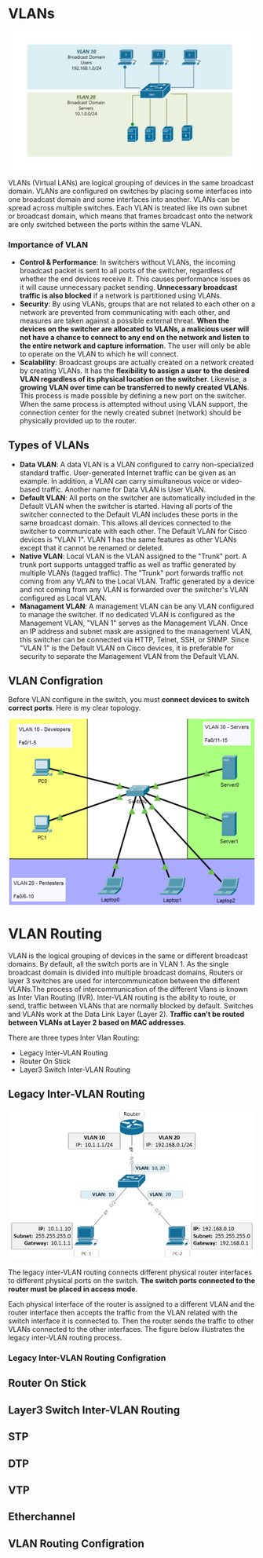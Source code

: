 # VLANs

<p align="center"><img width="600" src="https://github.com/wasny0ps/Network-Notes/blob/main/0x9%20-%20VLANs/src/VLANs.gif"></p>

VLANs (Virtual LANs) are logical grouping of devices in the same broadcast domain. VLANs are configured on switches by placing some interfaces into one broadcast domain and some interfaces into another. VLANs can be spread across multiple switches. Each VLAN is treated like its own subnet or broadcast domain, which means that frames broadcast onto the network are only switched between the ports within the same VLAN.

### Importance of VLAN

- **Control & Performance**: In switchers without VLANs, the incoming broadcast packet is sent to all ports of the switcher, regardless of whether the end devices receive it. This causes performance issues as it will cause unnecessary packet sending. **Unnecessary broadcast traffic is also blocked** if a network is partitioned using VLANs.
- **Security**: By using VLANs, groups that are not related to each other on a network are prevented from communicating with each other, and measures are taken against a possible external threat. **When the devices on the switcher are allocated to VLANs, a malicious user will not have a chance to connect to any end on the network and listen to the entire network and capture information**. The user will only be able to operate on the VLAN to which he will connect.
- **Scalability**: Broadcast groups are actually created on a network created by creating VLANs. It has the **flexibility to assign a user to the desired VLAN regardless of its physical location on the switcher**. Likewise, a **growing VLAN over time can be transferred to newly created VLANs**. This process is made possible by defining a new port on the switcher. When the same process is attempted without using VLAN support, the connection center for the newly created subnet (network) should be physically provided up to the router.

## Types of VLANs

 - **Data VLAN**: A data VLAN is a VLAN configured to carry non-specialized standard traffic. User-generated Internet traffic can be given as an example. In addition, a VLAN can carry simultaneous voice or video-based traffic. Another name for Data VLAN is User VLAN.
 - **Default VLAN**: All ports on the switcher are automatically included in the Default VLAN when the switcher is started. Having all ports of the switcher connected to the Default VLAN includes these ports in the same broadcast domain. This allows all devices connected to the switcher to communicate with each other. The Default VLAN for Cisco devices is "VLAN 1". VLAN 1 has the same features as other VLANs except that it cannot be renamed or deleted.
 - **Native VLAN**: Local VLAN is the VLAN assigned to the "Trunk" port. A trunk port supports untagged traffic as well as traffic generated by multiple VLANs (tagged traffic). The "Trunk" port forwards traffic not coming from any VLAN to the Local VLAN. Traffic generated by a device and not coming from any VLAN is forwarded over the switcher's VLAN configured as Local VLAN.
 - **Managament VLAN**: A management VLAN can be any VLAN configured to manage the switcher. If no dedicated VLAN is configured as the Management VLAN, "VLAN 1" serves as the Management VLAN. Once an IP address and subnet mask are assigned to the management VLAN, this switcher can be connected via HTTP, Telnet, SSH, or SNMP. Since "VLAN 1" is the Default VLAN on Cisco devices, it is preferable for security to separate the Management VLAN from the Default VLAN.


## VLAN Configration

Before VLAN configure in the switch, you must **connect devices to switch correct ports**. Here is my clear topology.

<p align="center"><img width="500" src="https://github.com/wasny0ps/Network-Notes/blob/main/0x9%20-%20VLANs/src/vlan.png"></p>


# VLAN Routing

VLAN is the logical grouping of devices in the same or different broadcast domains. By default, all the switch ports are in VLAN 1. As the single broadcast domain is divided into multiple broadcast domains, Routers or layer 3 switches are used for intercommunication between the different VLANs.The process of intercommunication of the different Vlans is known as Inter Vlan Routing (IVR). Inter-VLAN routing is the ability to route, or send, traffic between VLANs that are normally blocked by default. Switches and VLANs work at the Data Link Layer (Layer 2). **Traffic can't be routed between VLANs at Layer 2 based on MAC addresses**.

There are three types Inter Vlan Routing:

- Legacy Inter-VLAN Routing
- Router On Stick
- Layer3 Switch Inter-VLAN Routing

## Legacy Inter-VLAN Routing

<p align="center"><img width="500" src="https://github.com/wasny0ps/Network-Notes/blob/main/0x9%20-%20VLANs/src/legacy_inter_vlan.png"></p>


The legacy inter-VLAN routing connects different physical router interfaces to different physical ports on the switch. **The switch ports connected to the router must be placed in access mode**.

Each physical interface of the router is assigned to a different VLAN and the router interface then accepts the traffic from the VLAN related with the switch interface it is connected to. Then the router sends the traffic to other VLANs connected to the other interfaces. The figure below illustrates the legacy inter-VLAN routing process.

### Legacy Inter-VLAN Routing Configration



## Router On Stick
## Layer3 Switch Inter-VLAN Routing


## STP
## DTP
## VTP
## Etherchannel

## VLAN Routing Configration



 
